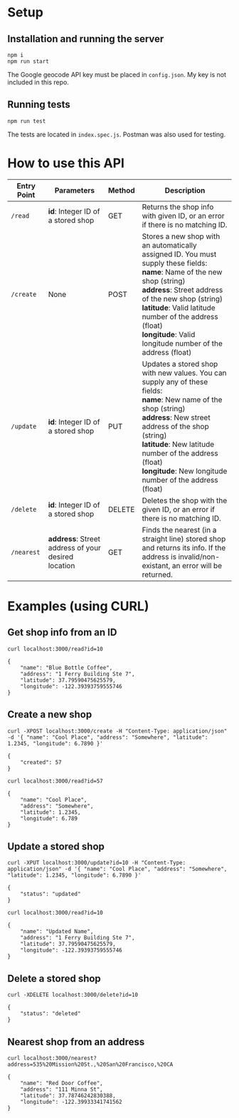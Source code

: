 # Setup

## Installation and running the server
```
npm i
npm run start
```
The Google geocode API key must be placed in `config.json`. My key is not included in this repo.

## Running tests
```
npm run test
```
The tests are located in `index.spec.js`. Postman was also used for testing.

# How to use this API
| Entry Point | Parameters | Method | Description |
| --- | --- | --- | --- |
| `/read` | **id**: Integer ID of a stored shop | GET | Returns the shop info with given ID, or an error if there is no matching ID. |
| `/create` | None | POST | Stores a new shop with an automatically assigned ID. You must supply these fields:<br>**name**: Name of the new shop (string)<br>**address**: Street address of the new shop (string)<br>**latitude**: Valid latitude number of the address (float)<br>**longitude**: Valid longitude number of the address (float) |
| `/update` | **id**: Integer ID of a stored shop | PUT | Updates a stored shop with new values. You can supply any of these fields:<br>**name**: New name of the shop (string)<br>**address**: New street address of the shop (string)<br>**latitude**: New latitude number of the address (float)<br>**longitude**: New longitude number of the address (float) |
| `/delete` | **id**: Integer ID of a stored shop | DELETE | Deletes the shop with the given ID, or an error if there is no matching ID. |
| `/nearest` | **address**: Street address of your desired location | GET | Finds the nearest (in a straight line) stored shop and returns its info. If the address is invalid/non-existant, an error will be returned. |

# Examples (using CURL)

## Get shop info from an ID
```
curl localhost:3000/read?id=10

{
    "name": "Blue Bottle Coffee",
    "address": "1 Ferry Building Ste 7",
    "latitude": 37.79590475625579,
    "longitude": -122.39393759555746
}
```

## Create a new shop
```
curl -XPOST localhost:3000/create -H "Content-Type: application/json" -d '{ "name": "Cool Place", "address": "Somewhere", "latitude": 1.2345, "longitude": 6.7890 }'

{
    "created": 57
}

curl localhost:3000/read?id=57

{
    "name": "Cool Place",
    "address": "Somewhere",
    "latitude": 1.2345,
    "longitude": 6.789
}

```

## Update a stored shop
```
curl -XPUT localhost:3000/update?id=10 -H "Content-Type: application/json" -d '{ "name": "Cool Place", "address": "Somewhere", "latitude": 1.2345, "longitude": 6.7890 }'

{
    "status": "updated"
}

curl localhost:3000/read?id=10

{
    "name": "Updated Name",
    "address": "1 Ferry Building Ste 7",
    "latitude": 37.79590475625579,
    "longitude": -122.39393759555746
}
```

## Delete a stored shop
```
curl -XDELETE localhost:3000/delete?id=10

{
    "status": "deleted"
}
```

## Nearest shop from an address
```
curl localhost:3000/nearest?address=535%20Mission%20St.,%20San%20Francisco,%20CA

{
    "name": "Red Door Coffee",
    "address": "111 Minna St",
    "latitude": 37.78746242830388,
    "longitude": -122.39933341741562
}
```